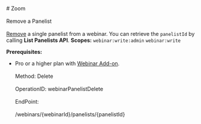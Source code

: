 <br>#     Zoom</br>
<br>Remove a Panelist</br>
<br>[Remove](https://support.zoom.us/hc/en-us/articles/115005657826-Inviting-Panelists-to-a-Webinar#h_de31f237-a91c-4fb2-912b-ecfba8ec5ffb) a single panelist from a webinar. You can retrieve the `panelistId` by calling **List Panelists API**.
**Scopes:** `webinar:write:admin` `webinar:write`
 


**Prerequisites:**
* Pro or a higher plan with [Webinar Add-on](https://zoom.us/webinar). </br>
<br>Method: Delete</br>
<br>OperationID: webinarPanelistDelete</br>
<br>EndPoint:</br>
<br>/webinars/{webinarId}/panelists/{panelistId}</br>

